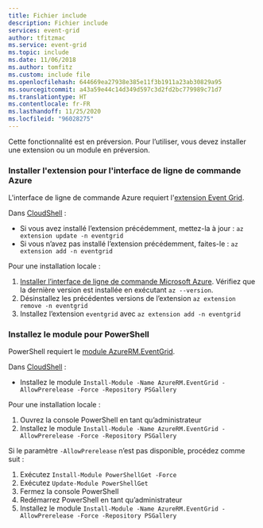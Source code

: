 ```yaml
---
title: Fichier include
description: Fichier include
services: event-grid
author: tfitzmac
ms.service: event-grid
ms.topic: include
ms.date: 11/06/2018
ms.author: tomfitz
ms.custom: include file
ms.openlocfilehash: 644669ea27938e385e11f3b1911a23ab30829a95
ms.sourcegitcommit: a43a59e44c14d349d597c3d2fd2bc779989c71d7
ms.translationtype: HT
ms.contentlocale: fr-FR
ms.lasthandoff: 11/25/2020
ms.locfileid: "96028275"
---
```

Cette fonctionnalité est en préversion. Pour l’utiliser, vous devez installer une extension ou un module en préversion.

### <a name="install-extension-for-azure-cli"></a>Installer l'extension pour l'interface de ligne de commande Azure

L'interface de ligne de commande Azure requiert l'[extension Event Grid](/cli/azure/azure-cli-extensions-list).

Dans [CloudShell](../articles/cloud-shell/quickstart.md) :

* Si vous avez installé l’extension précédemment, mettez-la à jour : `az extension update -n eventgrid`
* Si vous n’avez pas installé l’extension précédemment, faites-le : `az extension add -n eventgrid`

Pour une installation locale :

1. [Installer l’interface de ligne de commande Microsoft Azure](/cli/azure/install-azure-cli). Vérifiez que la dernière version est installée en exécutant `az --version`.
1. Désinstallez les précédentes versions de l’extension `az extension remove -n eventgrid`
1. Installez l’extension `eventgrid` avec `az extension add -n eventgrid`

### <a name="install-module-for-powershell"></a>Installez le module pour PowerShell

PowerShell requiert le [module AzureRM.EventGrid](https://www.powershellgallery.com/packages/AzureRM.EventGrid/0.4.1-preview).

Dans [CloudShell](../articles/cloud-shell/quickstart-powershell.md) :

* Installez le module `Install-Module -Name AzureRM.EventGrid -AllowPrerelease -Force -Repository PSGallery`

Pour une installation locale :

1. Ouvrez la console PowerShell en tant qu’administrateur
1. Installez le module `Install-Module -Name AzureRM.EventGrid -AllowPrerelease -Force -Repository PSGallery`

Si le paramètre `-AllowPrerelease` n’est pas disponible, procédez comme suit :

1. Exécutez `Install-Module PowerShellGet -Force`
1. Exécutez `Update-Module PowerShellGet`
1. Fermez la console PowerShell
1. Redémarrez PowerShell en tant qu’administrateur
1. Installez le module `Install-Module -Name AzureRM.EventGrid -AllowPrerelease -Force -Repository PSGallery`